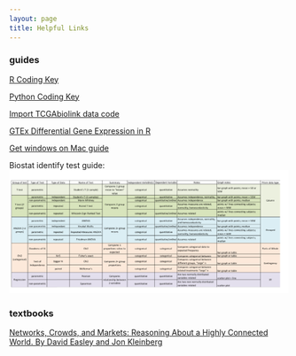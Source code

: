 ```yaml
---
layout: page
title: Helpful Links
---
```



### guides

[R Coding Key]([https://github.com/NalaHam/R_helpful_functions])

[Python Coding Key]([https://github.com/NalaHam/Python_helpful_functions/blob/main/stuff])

[Import TCGAbiolink data code]([https://github.com/NalaHam/TCGAbiolinks_helpful_functions])

[GTEx Differential Gene Expression in R]([https://github.com/NalaHam/DEG_tutorial])

[Get windows on Mac guide]([https://www.intego.com/mac-security-blog/how-to-run-windows-11-for-free-on-an-m1-m2-m3-or-m4-mac/amp/])

Biostat identify test guide:
<img src="/images/biostat_test_table_cheat_sheet.jpg" alt="table" width="700"/>


### textbooks
[Networks, Crowds, and Markets: Reasoning About a Highly Connected World. By David Easley and Jon Kleinberg]([https://www.cs.cornell.edu/home/kleinber/networks-book/])

<br>
<br>
<br>
